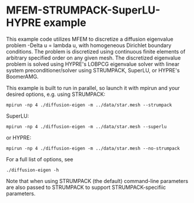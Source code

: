 # MFEM-STRUMPACK-SuperLU-HYPRE example

This example code utilizes MFEM to discretize a diffusion eigenvalue problem
-Delta u = lambda u, with homogeneous Dirichlet boundary conditions. The problem
is discretized using continuous finite elements of arbitrary specified order on
any given mesh. The discretized eigenvalue problem is solved using HYPRE's
LOBPCG eigenvalue solver with linear system preconditioner/solver using
STRUMPACK, SuperLU, or HYPRE's BoomerAMG.

This example is built to run in parallel, so launch it with mpirun and your
desired options, e.g. using STRUMPACK:
```
mpirun -np 4 ./diffusion-eigen -m ../data/star.mesh --strumpack
```
SuperLU:
```
mpirun -np 4 ./diffusion-eigen -m ../data/star.mesh --superlu
```
or HYPRE:
```
mpirun -np 4 ./diffusion-eigen -m ../data/star.mesh --no-strumpack
```

For a full list of options, see
```
./diffusion-eigen -h
```
Note that when using STRUMPACK (the default) command-line parameters are also
passed to STRUMPACK to support STRUMPACK-specifiic parameters.
